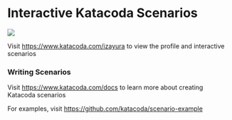 # Interactive Katacoda Scenarios

[![](http://shields.katacoda.com/katacoda/izayura/count.svg)](https://www.katacoda.com/izayura "Get your profile on Katacoda.com")

Visit https://www.katacoda.com/izayura to view the profile and interactive scenarios

### Writing Scenarios
Visit https://www.katacoda.com/docs to learn more about creating Katacoda scenarios

For examples, visit https://github.com/katacoda/scenario-example
